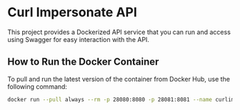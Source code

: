 # Curl Impersonate API

This project provides a Dockerized API service that you can run and access using Swagger for easy interaction with the API.

## How to Run the Docker Container

To pull and run the latest version of the container from Docker Hub, use the following command:

```bash
docker run --pull always --rm -p 28080:8080 -p 28081:8081 --name curlimpersonateapi mikeon/curl-impersonate-api:latest
